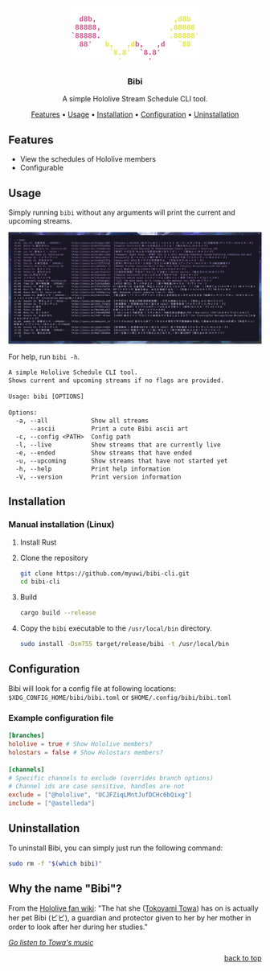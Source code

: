 <div align="top"></div>
<br />
<div align="center">

![Bibi](assets/Bibi.png)

### Bibi

A simple Hololive Stream Schedule CLI tool.

[Features](#features)
•
[Usage](#usage)
•
[Installation](#installation)
•
[Configuration](#configuration)
•
[Uninstallation](#uninstallation)

</div>

## Features

- View the schedules of Hololive members
- Configurable

## Usage

Simply running `bibi` without any arguments will print the current and upcoming streams.

![Usage](assets/usage.png)

For help, run `bibi -h`.

```
A simple Hololive Schedule CLI tool.
Shows current and upcoming streams if no flags are provided.

Usage: bibi [OPTIONS]

Options:
  -a, --all            Show all streams
      --ascii          Print a cute Bibi ascii art
  -c, --config <PATH>  Config path
  -l, --live           Show streams that are currently live
  -e, --ended          Show streams that have ended
  -u, --upcoming       Show streams that have not started yet
  -h, --help           Print help information
  -V, --version        Print version information
```

## Installation

### Manual installation (Linux)

1. Install Rust
2. Clone the repository

   ```sh
   git clone https://github.com/myuwi/bibi-cli.git
   cd bibi-cli
   ```

3. Build

   ```sh
   cargo build --release
   ```

4. Copy the `bibi` executable to the `/usr/local/bin` directory.

   ```sh
   sudo install -Dsm755 target/release/bibi -t /usr/local/bin
   ```

## Configuration

Bibi will look for a config file at following locations: `$XDG_CONFIG_HOME/bibi/bibi.toml` or `$HOME/.config/bibi/bibi.toml`

### Example configuration file

```toml
[branches]
hololive = true # Show Hololive members?
holostars = false # Show Holostars members?

[channels]
# Specific channels to exclude (overrides branch options)
# Channel ids are case sensitive, handles are not
exclude = ["@hololive", "UCJFZiqLMntJufDCHc6bQixg"]
include = ["@astelleda"]
```

## Uninstallation

To uninstall Bibi, you can simply just run the following command:

```sh
sudo rm -f "$(which bibi)"
```

## Why the name "Bibi"?

From the [Hololive fan wiki][towa-wiki]: "The hat she ([Tokoyami Towa][towa-yt]) has on is actually her pet Bibi (ビビ), a guardian and protector given to her by her mother in order to look after her during her studies."

[_Go listen to Towa's music_][towa-music]

<p align="right"><a href="#top">back to top</a></p>

[towa-wiki]: https://hololive.wiki/wiki/Tokoyami_Towa
[towa-yt]: https://www.youtube.com/channel/UC1uv2Oq6kNxgATlCiez59hw
[towa-music]: https://youtu.be/F1_OQXNF8b8
